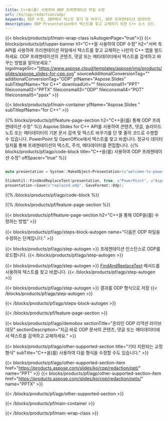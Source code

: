 ```yaml
---
title: C++을(를) 사용하여 ODP 프레젠테이션 파일 수정
url: /ko/cpp/redaction/odp/
keywords: ODP 수정, ODP에서 텍스트 찾기 및 바꾸기, ODP 프레젠테이션 업데이트
description: ODP Presentation에서 텍스트를 찾고 교체하기 위한 C++ 소스 코드.
---
```


{{< blocks/products/pf/main-wrap-class isAutogenPage="true">}}
{{< blocks/products/pf/upper-banner h1="C++을 사용하여 ODP 수정" h2="서버 측 API를 사용하여 프리젠테이션 파일에서 텍스트를 찾고 교체하는 나만의 C++ 앱을 빌드하세요. ODP 프레젠테이션의 콘텐츠, 댓글 또는 메타데이터에서 텍스트를 검색하고 바꾸는 방법을 알아보세요." logoImageSrc="https://www.aspose.cloud/templates/aspose/img/products/slides/aspose_slides-for-cpp.svg" sourceAdditionalConversionTag="" additionalConversionTag="ODP" pfName="Aspose.Slides" subTitlepfName="for C++" downloadUrl="" fileiconsmall1="PPT" fileiconsmall2="PPTX" fileiconsmall3="ODP" fileiconsmall4="POT" fileiconsmall5="ppsx" >}}

{{< blocks/products/pf/main-container pfName="Aspose.Slides " subTitlepfName="for C++" >}}

{{% blocks/products/pf/feature-page-section  h2="C++을(를) 통해 ODP 프레젠테이션 수정" %}}
Aspose.Slides for C++ API를 사용하여 콘텐츠, 댓글, 슬라이드 노트 또는 메타데이터의 기본 문서 검색 및 텍스트 바꾸기를 단 몇 줄의 코드로 수행할 수 있습니다. PowerPoint 및 OpenOffice에서 텍스트를 찾고 바꿉니다. 정규식 데이터 일치를 통해 프레젠테이션의 텍스트, 주석, 메타데이터를 편집합니다.
{{% blocks/products/pf/agp/code-block title="C++을(를) 사용하여 ODP 프레젠테이션 수정" offSpacer="true" %}}

```cpp

auto presentation = System::MakeObject<Presentation>(u"welcome-to-powerpoint.odp");

SlideUtil::FindAndReplaceText(presentation, true, u"PowerPoint", u"Aspose.Slides", nullptr);
presentation->Save(u"replaced.odp", SaveFormat::Odp);	
```

{{% /blocks/products/pf/agp/code-block %}}

{{% /blocks/products/pf/feature-page-section %}}

{{< blocks/products/pf/feature-page-section  h2="C++을 통해 ODP을(를) 수정하는 방법" >}}

{{< blocks/products/pf/agp/steps-block-autogen name="다음은 ODP 파일을 수정하는 단계입니다." >}}

{{< blocks/products/pf/agp/step-autogen >}}
프레젠테이션 인스턴스로 ODP를 로드합니다.
{{< /blocks/products/pf/agp/step-autogen >}}

{{< blocks/products/pf/agp/step-autogen >}}
[FindAndReplaceText](https://reference.aspose.com/slides/cpp/aspose.slides.util/slideutil/findandreplacetext/) 메서드를 사용하여 텍스트를 찾고 바꿉니다.
{{< /blocks/products/pf/agp/step-autogen >}}

{{< blocks/products/pf/agp/step-autogen >}}
결과를 ODP 형식으로 저장
{{< /blocks/products/pf/agp/step-autogen >}}

{{< /blocks/products/pf/agp/steps-block-autogen >}}

{{< /blocks/products/pf/feature-page-section >}}

{{< blocks/products/pf/agp/demobox sectionTitle="온라인 ODP 리댁션 라이브 데모" sectionDescription="지금 바로 ODP 문서의 콘텐츠, 댓글 또는 메타데이터에서 텍스트를 검색하고 교체하세요." >}}

{{< blocks/products/pf/agp/other-supported-section title="기타 지원되는 교정 형식" subTitle="C++을(를) 사용하여 다음 형식을 수정할 수도 있습니다." >}}

{{< blocks/products/pf/agp/other-supported-section-item href="https://products.aspose.com/slides/ko/cpp/redaction/ppt/" name="PPT" >}}
{{< blocks/products/pf/agp/other-supported-section-item href="https://products.aspose.com/slides/ko/cpp/redaction/pptx/" name="PPTX" >}}


{{< /blocks/products/pf/agp/other-supported-section >}}

{{< /blocks/products/pf/main-container >}}
    
{{< /blocks/products/pf/main-wrap-class >}}